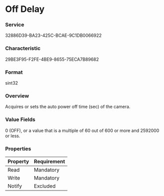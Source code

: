 # Off Delay

### Service

32886D39-BA23-425C-BCAE-9C1DB0066922

### Characteristic

29BE3F95-F2FE-4BE9-8655-75ECA7B89682

### Format

sint32

### Overview

Acquires or sets the auto power off time (sec) of the camera.

### Value Fields

0 (OFF), or a value that is a multiple of 60 out of 600 or more and 2592000 or less.

### Properties

| Property | Requirement |
|:--|:--|
| Read | Mandatory |
| Write | Mandatory |
| Notify | Excluded |
